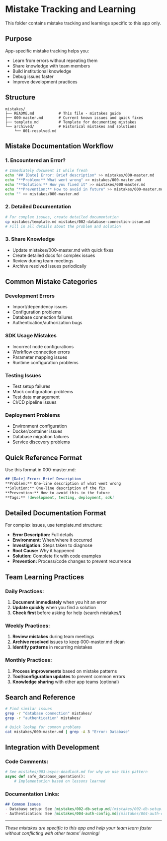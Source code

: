 # Mistake Tracking and Learning

This folder contains mistake tracking and learnings specific to this app only.

## Purpose

App-specific mistake tracking helps you:
- Learn from errors without repeating them
- Share knowledge with team members
- Build institutional knowledge
- Debug issues faster
- Improve development practices

## Structure

```
mistakes/
├── README.md           # This file - mistakes guide
├── 000-master.md       # Current known issues and quick fixes
├── template.md         # Template for documenting mistakes
└── archived/           # Historical mistakes and solutions
    └── 001-resolved.md
```

## Mistake Documentation Workflow

### 1. Encountered an Error?
```bash
# Immediately document it while fresh
echo "## [Date] Error: Brief description" >> mistakes/000-master.md
echo "**Problem:** What went wrong" >> mistakes/000-master.md
echo "**Solution:** How you fixed it" >> mistakes/000-master.md
echo "**Prevention:** How to avoid in future" >> mistakes/000-master.md
echo "" >> mistakes/000-master.md
```

### 2. Detailed Documentation
```bash
# For complex issues, create detailed documentation
cp mistakes/template.md mistakes/002-database-connection-issue.md
# Fill in all details about the problem and solution
```

### 3. Share Knowledge
- Update mistakes/000-master.md with quick fixes
- Create detailed docs for complex issues
- Review during team meetings
- Archive resolved issues periodically

## Common Mistake Categories

### Development Errors
- Import/dependency issues
- Configuration problems
- Database connection failures
- Authentication/authorization bugs

### SDK Usage Mistakes
- Incorrect node configurations
- Workflow connection errors
- Parameter mapping issues
- Runtime configuration problems

### Testing Issues
- Test setup failures
- Mock configuration problems
- Test data management
- CI/CD pipeline issues

### Deployment Problems
- Environment configuration
- Docker/container issues
- Database migration failures
- Service discovery problems

## Quick Reference Format

Use this format in 000-master.md:

```markdown
## [Date] Error: Brief Description
**Problem:** One-line description of what went wrong
**Solution:** One-line description of the fix
**Prevention:** How to avoid this in the future
**Tags:** [development, testing, deployment, sdk]
```

## Detailed Documentation Format

For complex issues, use template.md structure:
- **Error Description:** Full details
- **Environment:** When/where it occurred
- **Investigation:** Steps taken to diagnose
- **Root Cause:** Why it happened
- **Solution:** Complete fix with code examples
- **Prevention:** Process/code changes to prevent recurrence

## Team Learning Practices

### Daily Practices:
1. **Document immediately** when you hit an error
2. **Update quickly** when you find a solution
3. **Check first** before asking for help (search mistakes/)

### Weekly Practices:
1. **Review mistakes** during team meetings
2. **Archive resolved** issues to keep 000-master.md clean
3. **Identify patterns** in recurring mistakes

### Monthly Practices:
1. **Process improvements** based on mistake patterns
2. **Tool/configuration updates** to prevent common errors
3. **Knowledge sharing** with other app teams (optional)

## Search and Reference

```bash
# Find similar issues
grep -r "database connection" mistakes/
grep -r "authentication" mistakes/

# Quick lookup for common problems
cat mistakes/000-master.md | grep -A 3 "Error: Database"
```

## Integration with Development

### Code Comments:
```python
# See mistakes/003-async-deadlock.md for why we use this pattern
async def safe_database_operation():
    # Implementation based on lessons learned
```

### Documentation Links:
```markdown
## Common Issues
- Database setup: See [mistakes/002-db-setup.md](mistakes/002-db-setup.md)
- Authentication: See [mistakes/004-auth-config.md](mistakes/004-auth-config.md)
```

---

*These mistakes are specific to this app and help your team learn faster without conflicting with other teams' learning!*
